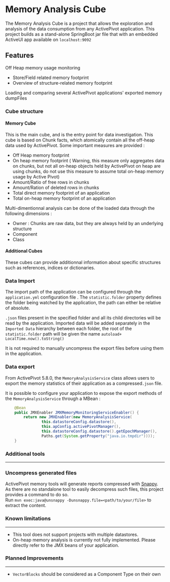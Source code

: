 Memory Analysis Cube
==============

The Memory Analysis Cube is a project that allows the exploration and analysis of the data consumption from any ActivePivot application. 
This project builds as a stand-alone SpringBoot jar file that with an embedded ActiveUI app available on `localhost:9092`

Features
--------
Off Heap memory usage monitoring 
- Store/Field related memory footprint
- Overview of structure-related memory footprint

Loading and comparing several ActivePivot applications' exported memory dumpFiles 

###  Cube structure

#### Memory Cube
This is the main cube, and is the entry point for data investigation.
This cube is based on Chunk facts, which atomically contain all the off-heap data used by ActivePivot.
Some important measures are provided :
- Off Heap memory footprint
- On heap memory footprint ( Warning, this measure only aggregates data on chunks, but not all on-heap objects held by ActivePivot on heap are using chunks, do not use this measure to assume total on-heap memory usage by Active Pivot)
- Amount/Ratio of free rows in chunks
- Amount/Ration of deleted rows in chunks
- Total direct memory footprint of an application
- Total on-heap memory footprint of an application 

Multi-dimentionnal analysis can be done of the loaded data through the following dimensions :
- Owner : Chunks are raw data, but they are always held by an underlying structure
- Component
- Class

#### Additional Cubes
These cubes can provide additionnal information about specific structures such as references, indices or dictionaries.


### Data Import

 The import path of the application can be configured through the `application.yml` configuration file . The `statistic.folder` property defines the folder being watched by the application, the path can either be relative of absolute.

 `.json` files present in the specified folder and all its child directories will be read by the application.
Imported data will be added separately in the `Imported Data` hierarchy between each folder, the root of the `statistic.folder` path will be given the name `autoload+ LocalTime.now().toString()`

It is not required to manually uncompress the export files before using them in the application.

### Data export

From ActivePivot 5.8.0, the `MemoryAnalysisService` class allows users to export the memory statistics of their application as a compressed`.json` file.

It is possible to configure your application to expose the export methods of the `MemoryAnalysisService` through a MBean : 

``` java
	@Bean
	public JMXEnabler JMXMemoryMonitoringServiceEnabler() {
		return new JMXEnabler(new MemoryAnalysisService(
				this.datastoreConfig.datastore(),
				this.apConfig.activePivotManager(),
				this.datastoreConfig.datastore().getEpochManager(),
				Paths.get(System.getProperty("java.io.tmpdir"))));
	}
```
 

### Additional tools
-----

### Uncompress generated files

ActivePivot memory tools will generate reports compressed with [Snappy](https://google.github.io/snappy/). As there are no standalone tool
to easily decompress such files, this project provides a command to do so.  
Run `mvn exec:java@unsnappy -Dunsnappy.file=<path/to/your/file>` to extract the content.

### Known limitations
-----

 * This tool does not support projects with multiple datastores.
 * On-heap memory analysis is currently not fully implemented. Please directly refer to the JMX beans of your application. 

### Planned Improvements
------

 * `VectorBlocks` should be considered as a Component Type on their own
 